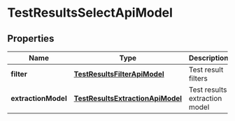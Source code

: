 
# TestResultsSelectApiModel

## Properties
| Name | Type | Description | Notes |
| ------------ | ------------- | ------------- | ------------- |
| **filter** | [**TestResultsFilterApiModel**](TestResultsFilterApiModel.md) | Test result filters |  |
| **extractionModel** | [**TestResultsExtractionApiModel**](TestResultsExtractionApiModel.md) | Test results extraction model |  |



